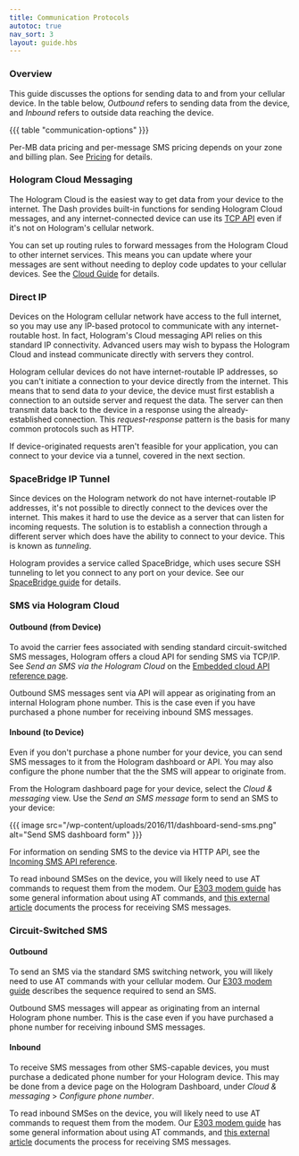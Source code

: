 ```yaml
---
title: Communication Protocols
autotoc: true
nav_sort: 3
layout: guide.hbs
---
```


### Overview

This guide discusses the options for sending data to and from your cellular
device. In the table below, *Outbound* refers to sending data from the device,
and *Inbound* refers to outside data reaching the device.

{{{ table "communication-options" }}}

Per-MB data pricing and per-message SMS pricing depends on your zone and billing
plan. See [Pricing](/pricing/) for details.

### Hologram Cloud Messaging

The Hologram Cloud is the easiest way to get data from your device to the
internet. The Dash provides built-in functions for sending Hologram Cloud
messages, and any internet-connected device can use its [TCP
API](/docs/reference/cloud/embedded) even if it's not on Hologram's
cellular network.

You can set up routing rules to forward messages from the Hologram Cloud to
other internet services. This means you can update where your messages are sent
without needing to deploy code updates to your 
cellular devices. See the [Cloud Guide](/docs/guide/cloud/overview/) for
details.

### Direct IP

Devices on the Hologram cellular network have access to the full internet, so
you may use any IP-based protocol to communicate with any internet-routable
host. In fact, Hologram's Cloud messaging API relies on this standard IP 
connectivity. Advanced users may wish to bypass the Hologram Cloud and instead
communicate directly with servers they control.

Hologram cellular devices do not have internet-routable IP addresses, so you can't initiate a
connection to your device directly from the internet. This means that to send
data *to* your device, the device must first establish a connection to an outside
server and request the data. The server can then transmit data back to the
device in a response using the already-established connection. This *request-response* 
pattern is the basis for many common protocols such as HTTP.

If device-originated requests aren't feasible for your application, you can
connect to your device via a tunnel, covered in the next section.

### SpaceBridge IP Tunnel

Since devices on the Hologram network do not have internet-routable IP
addresses, it's not possible to directly connect to the devices over the
internet. This makes it hard to use the device as a server that can listen for
incoming requests.
The solution is to establish a connection through a different server which does
have the ability to connect to your device. This is known as *tunneling*.

Hologram provides a service called SpaceBridge, which uses secure SSH tunneling
to let you connect to any port on your device. See our [SpaceBridge
guide](/docs/guide/cloud/spacebridge-tunnel/) for details.

### SMS via Hologram Cloud

#### Outbound (from Device)

To avoid the carrier fees associated with sending standard circuit-switched SMS
messages, Hologram offers a cloud API for sending SMS via TCP/IP. See *Send an
SMS via the Hologram Cloud* on the [Embedded cloud API reference
page](/docs/reference/cloud/embedded/).

Outbound SMS messages sent via API will appear as originating from an internal
Hologram phone number. This is the case even if you have purchased a phone
number for receiving inbound SMS messages.

#### Inbound (to Device)

Even if you don't purchase a phone number for your device, you can send SMS
messages to it from the Hologram dashboard or API. You may also configure the
phone number that the the SMS will appear to originate from.

From the Hologram dashboard page for your device, select the *Cloud & messaging*
view. Use the *Send an SMS message* form to send an SMS to your device:

{{{ image src="/wp-content/uploads/2016/11/dashboard-send-sms.png"
                   alt="Send SMS dashboard form" }}}

For information on sending SMS to the device via HTTP API, see the [Incoming SMS
API reference](http://docs.hologram.apiary.io/#reference/sms).

To read inbound SMSes on the device, you will likely need to use AT commands to
request them from the modem. Our [E303 modem guide](/docs/guide/connect/e303/) has
some general information about using AT commands, and [this external
article](http://www.smssolutions.net/tutorials/gsm/receivesmsat/) documents the
process for receiving SMS messages.

### Circuit-Switched SMS

#### Outbound

To send an SMS via the standard SMS switching network, you will likely need to
use AT commands with your cellular modem. Our [E303 
modem guide](/docs/guide/connect/e303/) describes the sequence required to send an
SMS.

Outbound SMS messages will appear as originating from an internal
Hologram phone number. This is the case even if you have purchased a phone
number for receiving inbound SMS messages.

#### Inbound

To receive SMS messages from other SMS-capable devices, you must purchase a
dedicated phone number for your Hologram device. This may be done from a
device page on the Hologram Dashboard, under *Cloud & messaging* > *Configure
phone number*.

To read inbound SMSes on the device, you will likely need to use AT commands to
request them from the modem. Our [E303 modem guide](/docs/guide/connect/e303/) has
some general information about using AT commands, and [this external
article](http://www.smssolutions.net/tutorials/gsm/receivesmsat/) documents the
process for receiving SMS messages.

